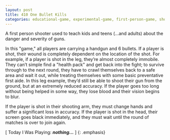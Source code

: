 ```yaml
---
layout: post
title: 410 One Bullet Kills
categories: educational-game, experimental-game, first-person-game, shooter-game
---
```

A first person shooter used to teach kids and teens (...and adults) about the danger and severity of guns.

In this "game," all players are carrying a handgun and 6 bullets. If a player is shot, their wound is completely dependent on the location of the shot. For example, if a player is shot in the leg, they’re almost completely immobile.  They can’t simple find a "health pack" and get back into the fight; to survive through to the next round, they have to crawl themselves back to a safe area and wait it out, while treating themselves with some basic preventative first aide.  In this leg example, they’d still be able to shoot their gun from the ground, but at an extremely reduced accuracy.  If the player goes too long without being helped in some way, they lose blood and their vision begins to blur.

If the player is shot in their shooting arm, they must change hands and suffer a significant loss in accuracy.  If the player is shot in the head, their screen goes black immediately, and they must wait until the round of matches is over to join again.

[ Today I Was Playing: ***nothing...*** ]
{: .emphasis}